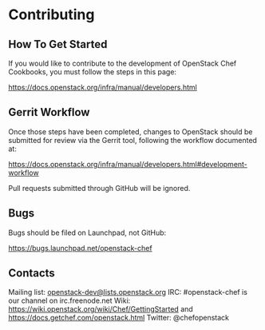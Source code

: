 Contributing
============

How To Get Started
------------------

If you would like to contribute to the development of OpenStack Chef Cookbooks,
you must follow the steps in this page:

   https://docs.openstack.org/infra/manual/developers.html

Gerrit Workflow
---------------

Once those steps have been completed, changes to OpenStack
should be submitted for review via the Gerrit tool, following
the workflow documented at:

   https://docs.openstack.org/infra/manual/developers.html#development-workflow

Pull requests submitted through GitHub will be ignored.

Bugs
----

Bugs should be filed on Launchpad, not GitHub:

   https://bugs.launchpad.net/openstack-chef

Contacts
--------

Mailing list: openstack-dev@lists.openstack.org
IRC: #openstack-chef is our channel on irc.freenode.net
Wiki: https://wiki.openstack.org/wiki/Chef/GettingStarted and https://docs.getchef.com/openstack.html
Twitter: @chefopenstack
